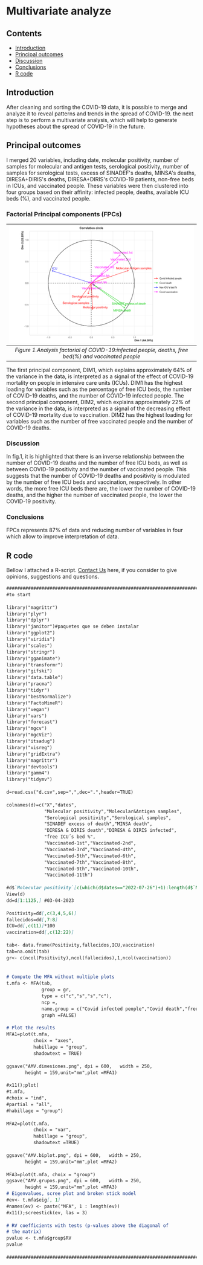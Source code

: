 # Multivariate analyze

## Contents
-   [Introduction](#introduction)
-   [Principal outcomes](#principal-outcomes)
-   [Discussion](##discussion)
-   [Conclusions](#conclusions)
-   [R code](#r-code)

## Introduction
After cleaning and sorting the COVID-19 data, it is possible to merge and analyze it to reveal patterns and trends in the spread of COVID-19. the next step is to perform a multivariate analysis, which will help to generate hypotheses about the spread of COVID-19 in the future.

## Principal outcomes
I merged 20 variables, including date, molecular positivity, number of samples for molecular and antigen tests, serological positivity, number of samples for serological tests, excess of SINADEF's deaths, MINSA's deaths, DIRESA+DIRIS's deaths, DIRESA+DIRIS's COVID-19 patients, non-free beds in ICUs, and vaccinated people. These variables were then clustered into four groups based on their affinity: infected people, deaths, available ICU beds (%), and vaccinated people.
                 
### Factorial Principal components (FPCs)
|[![Figure .1](plotting/AMV.biplot.png)](https://github.com/jasb3110/COVIDPERU/blob/1ee55684f2eadadde76548a45d09be429252cf5f/plotting/AMV.biplot.png?raw=true)|
|:----------------------------------------------------------------------------:|
|*Figure 1.Analysis factorial of COVID-19:infected people, deaths, free bed(%) and vaccinated people*|

The first principal component, DIM1, which explains approximately 64% of the variance in the data, is interpreted as a signal of the effect of COVID-19 mortality on people in intensive care units (ICUs). DIM1 has the highest loading for variables such as the percentage of free ICU beds, the number of COVID-19 deaths, and the number of COVID-19 infected people. The second principal component, DIM2, which explains approximately 22% of the variance in the data, is interpreted as a signal of the decreasing effect of COVID-19 mortality due to vaccination. DIM2 has the highest loading for variables such as the number of free vaccinated people and the number of COVID-19 deaths.

### Discussion
In fig.1, it is highlighted that there is an inverse relationship between the number of COVID-19 deaths and the number of free ICU beds, as well as between COVID-19 positivity and the number of vaccinated people. This suggests that the number of COVID-19 deaths and positivity is modulated by the number of free ICU beds and vaccination, respectively. In other words, the more free ICU beds there are, the lower the number of COVID-19 deaths, and the higher the number of vaccinated people, the lower the COVID-19 positivity.

### Conclusions

FPCs represents 87% of data and reducing number of variables in four which allow to improve interpretation of data.

## R code
Bellow I attached a R-script. [Contact Us](mailto:solisbenites.jose@gmail.com) here, if you consider to give opinions, suggestions and questions.

``` markdown
################################################################################
#to start

library("magrittr")
library("plyr")
library("dplyr")
library("janitor")#paquetes que se deben instalar
library("ggplot2")
library("viridis")  
library("scales")
library("stringr")
library("gganimate")
library("transformr")
library("gifski")
library("data.table")
library("pracma")
library("tidyr")
library("bestNormalize")
library("FactoMineR")
library("vegan")
library("vars")
library("forecast")
library("mgcv")
library("mgcViz")
library("itsadug")
library("visreg")
library("gridExtra")
library("magrittr")
library("devtools")
library("gamm4")
library("tidymv")

d=read.csv("d.csv",sep=",",dec=".",header=TRUE)

colnames(d)=c("X","dates",                              
              "Molecular positivity","Molecular&Antigen samples", 
              "Serological positivity","Serological samples",                
              "SINADEF excess of death","MINSA death",                   
              "DIRESA & DIRIS death","DIRESA & DIRIS infected",            
              "free ICU´s bed %",           
              "Vaccinated-1st","Vaccinated-2nd",                      
              "Vaccinated-3rd","Vaccinated-4th",
              "Vaccinated-5th","Vaccinated-6th",
              "Vaccinated-7th","Vaccinated-8th",
              "Vaccinated-9th","Vaccinated-10th",
              "Vaccinated-11th")

#d$`Molecular positivity`[c(which(d$dates=="2022-07-26")+1):length(d$`Molecular positivity`)]=NA
View(d)
dd=d[1:1125,] #03-04-2023

Positivity=dd[,c(3,4,5,6)]
fallecidos=dd[,7:8]
ICU=dd[,c(11)]*100
vaccination=dd[,c(12:22)]

tab<- data.frame(Positivity,fallecidos,ICU,vaccination)
tab=na.omit(tab)
gr<- c(ncol(Positivity),ncol(fallecidos),1,ncol(vaccination))


# Compute the MFA without multiple plots
t.mfa <- MFA(tab,
             group = gr,
             type = c("c","s","s","c"),
             ncp =,
             name.group = c("Covid infected people","Covid death","free ICU´s bed %","Covid vaccination"),
             graph =FALSE)

# Plot the results
MFA1=plot(t.mfa,
          choix = "axes",
          habillage = "group",
          shadowtext = TRUE)

ggsave("AMV.dimesiones.png", dpi = 600,   width = 250,
       height = 159,unit="mm",plot =MFA1)

#x11();plot(
#t.mfa,
#choix = "ind",
#partial = "all",
#habillage = "group")

MFA2=plot(t.mfa,
          choix = "var",
          habillage = "group",
          shadowtext =TRUE)

ggsave("AMV.biplot.png", dpi = 600,   width = 250,
       height = 159,unit="mm",plot =MFA2)

MFA3=plot(t.mfa, choix = "group")
ggsave("AMV.grupos.png", dpi = 600,   width = 250,
       height = 159,unit="mm",plot =MFA3)
# Eigenvalues, scree plot and broken stick model
#ev<- t.mfa$eig[, 1]
#names(ev) <- paste("MFA", 1 : length(ev))
#x11();screestick(ev, las = 3)

# RV coefficients with tests (p-values above the diagonal of
# the matrix)
pvalue <- t.mfa$group$RV
pvalue

################################################################################
```

